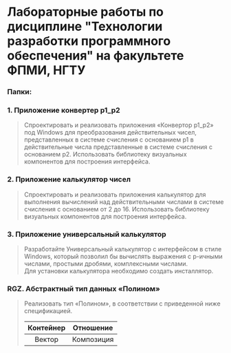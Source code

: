# Лабораторные работы по дисциплине "Технологии разработки программного обеспечения" на факультете ФПМИ, НГТУ


### Папки:
### 1. Приложение конвертер p1_p2
> Cпроектировать и реализовать приложения «Конвертор р1_р2» под Windows для преобразования действительных чисел, представленных в 
системе счисления с основанием p1 в действительные числа представленные в системе счисления с основанием p2. Использовать библиотеку 
визуальных компонентов для построения интерфейса. 

### 2. Приложение калькулятор чисел
> Cпроектировать и реализовать приложения калькулятор для выполнения вычислений над действительными числами в системе счисления с основанием 
от 2 до 16. Использовать библиотеку визуальных компонентов для построения интерфейса.

### 3. Приложение универсальный калькулятор
> Разработайте Универсальный калькулятор с интерфейсом в стиле Windows, который позволил бы вычислять выражения с р-ичными числами, 
простыми дробями, комплексными числами.  
> Для установки калькулятора необходимо создать инсталлятор.

### RGZ. Абстрактный тип данных «Полином»
> Реализовать тип «Полином», в соответствии с приведенной ниже спецификацией. 
>  
> | Контейнер | Отношение  |
> | :--------:| :---------:|
> | Вектор    | Композиция |
